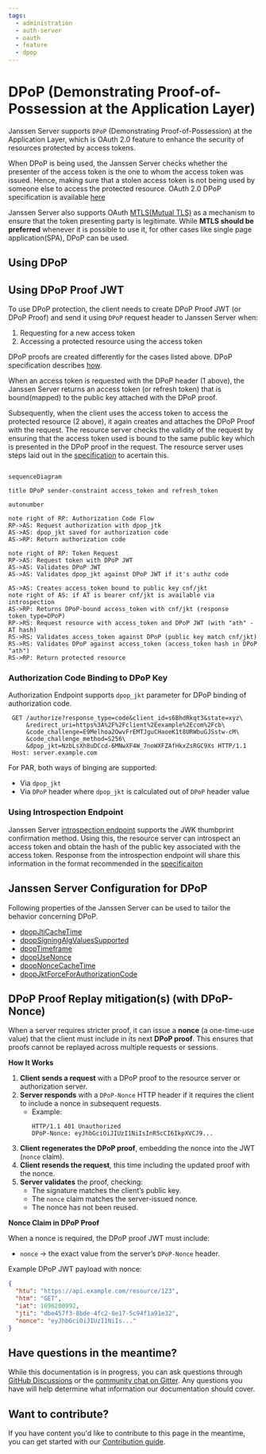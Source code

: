 ```yaml
---
tags:
  - administration
  - auth-server
  - oauth
  - feature
  - dpop
---
```


# DPoP (Demonstrating Proof-of-Possession at the Application Layer)

Janssen Server supports `DPoP` (Demonstrating Proof-of-Possession) at the Application Layer, which is OAuth 2.0 feature
to enhance the security of resources protected by access tokens.

When DPoP is being used, the Janssen Server checks whether the presenter of the access token is the one to whom the
access token was issued. Hence, making sure that a stolen access token is not being used by someone
else to access the protected resource. OAuth 2.0 DPoP specification is available
[here](https://www.ietf.org/archive/id/draft-ietf-oauth-dpop-16.html)

Janssen Server also supports OAuth [MTLS(Mutual TLS)](./mtls.md) as a mechanism to ensure that the token presenting
party is legitimate. While **MTLS should be preferred** whenever it is possible to use it, for other cases like single
page application(SPA), DPoP can be used.

## Using DPoP

## Using DPoP Proof JWT

To use DPoP protection, the client needs to create DPoP Proof JWT (or DPoP Proof) and send it using `DPoP`
request header to Janssen Server when:

1. Requesting for a new access token
2. Accessing a protected resource using the access token

DPoP proofs are created differently for the cases listed above. DPoP specification describes
[how](https://www.ietf.org/archive/id/draft-ietf-oauth-dpop-16.html#name-dpop-proof-jwts).

When an access token is requested with the DPoP header (1 above), the Janssen Server returns an access token (or refresh token) that
is bound(mapped) to the public key attached with the DPoP proof.

Subsequently, when the client uses the access token to access the protected resource (2 above), it again creates and
attaches the DPoP Proof with the request. The resource server checks the validity of the request by ensuring that the
access token used is bound to the same public key which is presented in the DPoP proof in the request. The resource
server uses steps laid out in the
[specification](https://www.ietf.org/archive/id/draft-ietf-oauth-dpop-16.html#name-checking-dpop-proofs) to acertain 
this.

```mermaid

sequenceDiagram

title DPoP sender-constraint access_token and refresh_token

autonumber

note right of RP: Authorization Code Flow
RP->AS: Request authorization with dpop_jtk
AS->AS: dpop_jkt saved for authorization code
AS->RP: Return authorization code

note right of RP: Token Request
RP->AS: Request token with DPoP JWT
AS->AS: Validates DPoP JWT
AS->AS: Validates dpop_jkt against DPoP JWT if it's authz code

AS->AS: Creates access_token bound to public key cnf/jkt
note right of AS: if AT is bearer cnf/jkt is available via introspection 
AS->RP: Returns DPoP-bound access_token with cnf/jkt (response token_type=DPoP)
RP->RS: Request resource with access_token and DPoP JWT (with "ath" - AT hash)
RS->RS: Validates access_token against DPoP (public key match cnf/jkt)
RS->RS: Validates DPoP against access_token (access_token hash in DPoP "ath")
RS->RP: Return protected resource

```

### Authorization Code Binding to DPoP Key

Authorization Endpoint supports `dpop_jkt` parameter for DPoP binding of authorization code.

```text
 GET /authorize?response_type=code&client_id=s6BhdRkqt3&state=xyz\
     &redirect_uri=https%3A%2F%2Fclient%2Eexample%2Ecom%2Fcb\
     &code_challenge=E9Melhoa2OwvFrEMTJguCHaoeK1t8URWbuGJSstw-cM\
     &code_challenge_method=S256\
     &dpop_jkt=NzbLsXh8uDCcd-6MNwXF4W_7noWXFZAfHkxZsRGC9Xs HTTP/1.1
 Host: server.example.com
```

For PAR, both ways of binging are supported:

- Via `dpop_jkt`
- Via `DPoP` header where `dpop_jkt` is calculated out of `DPoP` header value

### Using Introspection Endpoint

Janssen Server [introspection endpoint](../../auth-server/endpoints/introspection.md) supports the JWK thumbprint
confirmation method. Using this, the resource server can introspect an access token and obtain the hash of the public
key associated with the access token. Response from the introspection endpoint will share this information in the format
recommended in the
[specificaiton](https://www.ietf.org/archive/id/draft-ietf-oauth-dpop-16.html#name-jwk-thumbprint-confirmation-)

## Janssen Server Configuration for DPoP

Following properties of the Janssen Server can be used to tailor the behavior concerning DPoP.

- [dpopJtiCacheTime](../../../janssen-server/reference/json/properties/janssenauthserver-properties.md#dpopjticachetime)
- [dpopSigningAlgValuesSupported](../../../janssen-server/reference/json/properties/janssenauthserver-properties.md#dpopsigningalgvaluessupported)
- [dpopTimeframe](../../../janssen-server/reference/json/properties/janssenauthserver-properties.md#dpoptimeframe)
- [dpopUseNonce](../../../janssen-server/reference/json/properties/janssenauthserver-properties.md#dpopusenonce)
- [dpopNonceCacheTime](../../../janssen-server/reference/json/properties/janssenauthserver-properties.md#dpopnoncecachetime)
- [dpopJktForceForAuthorizationCode](../../../janssen-server/reference/json/properties/janssenauthserver-properties.md#dpopjktforceforauthorizationcode)

## DPoP Proof Replay mitigation(s) (with DPoP-Nonce)

When a server requires stricter proof, it can issue a **nonce** (a one-time-use value) that the client must include in its next **DPoP proof**. This ensures that proofs cannot be replayed across multiple requests or sessions.


**How It Works**

1. **Client sends a request** with a DPoP proof to the resource server or authorization server.
2. **Server responds** with a `DPoP-Nonce` HTTP header if it requires the client to include a nonce in subsequent requests.
   - Example:
     ```
     HTTP/1.1 401 Unauthorized
     DPoP-Nonce: eyJhbGciOiJIUzI1NiIsInR5cCI6IkpXVCJ9...
     ```
3. **Client regenerates the DPoP proof**, embedding the nonce into the JWT (`nonce` claim).
4. **Client resends the request**, this time including the updated proof with the nonce.
5. **Server validates** the proof, checking:
   - The signature matches the client’s public key.
   - The `nonce` claim matches the server-issued nonce.
   - The nonce has not been reused.


**Nonce Claim in DPoP Proof**

When a nonce is required, the DPoP proof JWT must include:

- `nonce` → the exact value from the server’s `DPoP-Nonce` header.

Example DPoP JWT payload with nonce:

```json
{
  "htu": "https://api.example.com/resource/123",
  "htm": "GET",
  "iat": 1696200992,
  "jti": "dbe457f3-8bde-4fc2-8e17-5c94f1a91e32",
  "nonce": "eyJhbGciOiJIUzI1NiIs..."
}
```


## Have questions in the meantime?

While this documentation is in progress, you can ask questions through [GitHub Discussions](https://github.com/JanssenProject/jans/discussions) or the [community chat on Gitter](https://gitter.im/JanssenProject/Lobby). Any questions you have will help determine what information our documentation should cover.

## Want to contribute?

If you have content you'd
like to contribute to this page in the meantime, you can get started with our [Contribution guide](https://docs.jans.io/head/CONTRIBUTING/).